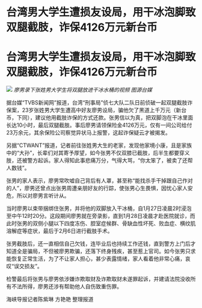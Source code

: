 # 台湾男大学生遭损友设局，用干冰泡脚致双腿截肢，诈保4126万元新台币

# 台湾男大学生遭损友设局，用干冰泡脚致双腿截肢，诈保4126万元新台币

![](https://inews.gtimg.com/om_bt/OHwctUmYgij7EvbCYhxFjspqV9yad1I1zPk-22Iki5KBwAA/1000)
_廖男录下张姓男大学生将双腿放进干冰水桶的视频 图源台媒_

据台媒“TVBS新闻网”报道，台湾“刑事局”侦七大队二队日前侦破一起双腿截肢诈保案，23岁张姓男大学生遭高中好友廖男设局，骗他欠了黑道上千万元（新台币，下同），建议他用截肢诈保的方式还款。张男信以为真，把双脚泡在干冰里面长达10小时，最后双腿截肢。事后廖男请领保险金4126万元，仅有一间公司给付23万余元，其余保险公司察觉异状马上报警，这起诈保疑云才被揭发。

另据“CTWANT”报道，记者前往张姓男大生的老家，发现他家境小康，且是家族中的“大孙”，长辈们对其寄予厚望，如今张男不仅双膝已截肢，后半生都要穿义肢，还被警方起诉。家人得知此事悲痛万分，气得大骂，“你太笨了，被卖了还帮人数钱”。

张男的家人表示，廖男常吹嘘自己背后有人罩，甚至称“能找杀手干掉跟自己作对的人”，廖男还曾点出张男周遭亲朋好友的行踪，使张男心生畏惧，因忧心家人安危，所以对廖男言听计从。

当时廖男以束带捆绑住张男，并将他的双脚放入干冰桶，自1月27日凌晨2时浸泡至中午12时20分。这段期间廖男就在旁录影，直到1月28日凌晨才赴医院就诊，而此时张男的双侧小腿以下四度冻伤、腔室症候群、骨缺血性坏死、败血症、横纹肌溶解症等症状，最后于2月6日进行截肢手术。

张男截肢后，还一直相信自己欠钱，连毕业后也持续工作还钱，直到警方上门后才知道全是骗局，不但被廖男欺骗，还落下终身残疾，甚至惹上官司。如今张男只求能恢复正常生活，为了不让家人担心，甚少表露情绪，家人看着他非常心痛，哀叹“误交损友”。

检警最后将张男与廖男依涉嫌诈欺取财及诈欺取财未遂罪起诉，并建请法院没收所有不法所得，廖男还涉有帮助他人自伤致重伤罪。

海峡导报记者陈紫琳 方艳艳 整理报道

